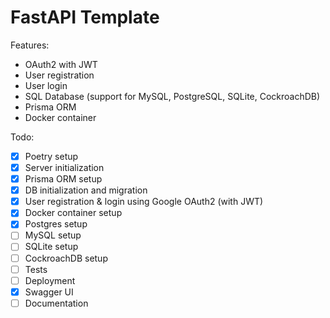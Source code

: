 # FastAPI Template

Features:

- OAuth2 with JWT
- User registration
- User login
- SQL Database (support for MySQL, PostgreSQL, SQLite, CockroachDB)
- Prisma ORM
- Docker container

Todo:

- [x] Poetry setup
- [x] Server initialization
- [x] Prisma ORM setup
- [x] DB initialization and migration
- [x] User registration & login using Google OAuth2 (with JWT)
- [x] Docker container setup
- [x] Postgres setup
- [ ] MySQL setup
- [ ] SQLite setup
- [ ] CockroachDB setup
- [ ] Tests
- [ ] Deployment
- [x] Swagger UI
- [ ] Documentation
